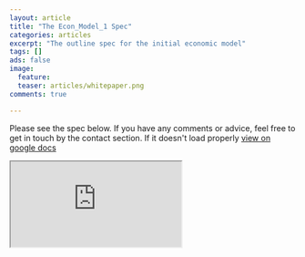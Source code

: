 ```yaml
---
layout: article
title: "The Econ_Model_1 Spec"
categories: articles
excerpt: "The outline spec for the initial economic model"
tags: []
ads: false
image:
  feature:
  teaser: articles/whitepaper.png
comments: true

---
```


Please see the spec below. If you have any comments or advice, feel free to get in touch by the contact section. If it doesn't load properly [view on google docs](https://docs.google.com/document/d/e/2PACX-1vT889q8WAw6glyhW-D0tDxhC_MxfGJtN4O-3j1_LkUNtZzoduJtF4RE1vczNfEprA)

<div class='doc-container'>
<iframe class= 'doc-iframe' src="https://docs.google.com/document/d/e/2PACX-1vT889q8WAw6glyhW-D0tDxhC_MxfGJtN4O-3j1_LkUNtZzoduJtF4RE1vczNfEprA/pub?embedded=true"></iframe><!-- /.doc-iframe -->
</div><!-- /.doc-container -->
